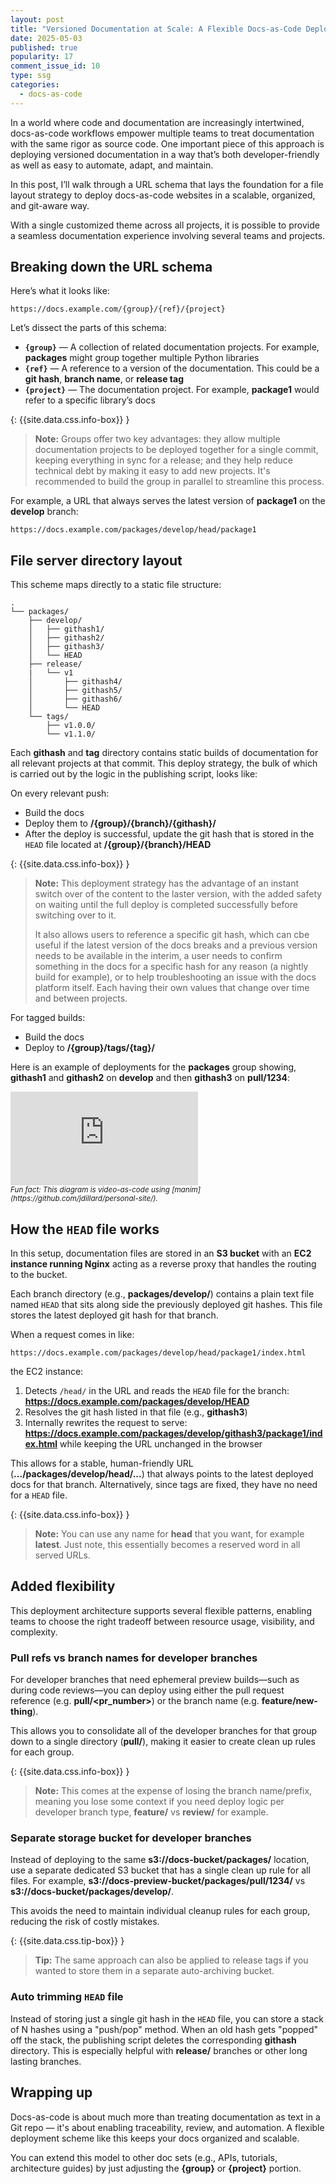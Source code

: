 ```yaml
---
layout: post
title: "Versioned Documentation at Scale: A Flexible Docs-as-Code Deploy Strategy"
date: 2025-05-03
published: true
popularity: 17
comment_issue_id: 10
type: ssg
categories:
  - docs-as-code
---
```


In a world where code and documentation are increasingly intertwined, docs-as-code workflows empower multiple teams to treat documentation with the same rigor as source code. One important piece of this approach is deploying versioned documentation in a way that’s both developer-friendly as well as easy to automate, adapt, and maintain.

In this post, I’ll walk through a URL schema that lays the foundation for a file layout strategy to deploy docs-as-code websites in a scalable, organized, and git-aware way.

With a single customized theme across all projects, it is possible to provide a seamless documentation experience involving several teams and projects.

## Breaking down the URL schema

Here’s what it looks like:

```
https://docs.example.com/{group}/{ref}/{project}
```

Let’s dissect the parts of this schema:

* **`{group}`** — A collection of related documentation projects. For example, **packages** might group together multiple Python libraries
* **`{ref}`** — A reference to a version of the documentation. This could be a **git hash**, **branch name**, or **release tag**
* **`{project}`** — The documentation project. For example, **package1** would refer to a specific library’s docs

{: {{site.data.css.info-box}} }
> **Note:** Groups offer two key advantages: they allow multiple documentation projects to be deployed together for a single commit, keeping everything in sync for a release; and they help reduce technical debt by making it easy to add new projects. It's recommended to build the group in parallel to streamline this process.

For example, a URL that always serves the latest version of **package1** on the **develop** branch:

```
https://docs.example.com/packages/develop/head/package1
```

## File server directory layout

This scheme maps directly to a static file structure:

```
.
└── packages/
    ├── develop/
    │   ├── githash1/
    │   ├── githash2/
    │   ├── githash3/
    │   └── HEAD
    ├── release/
    |   └── v1
    │       ├── githash4/
    │       ├── githash5/
    │       ├── githash6/
    │       └── HEAD
    └── tags/
        ├── v1.0.0/
        └── v1.1.0/
```

Each **githash** and **tag** directory contains static builds of documentation for all relevant projects at that commit. This deploy strategy, the bulk of which is carried out by the logic in the publishing script, looks like:

On every relevant push:

   * Build the docs
   * Deploy them to **/{group}/{branch}/{githash}/**
   * After the deploy is successful, update the git hash that is stored in the `HEAD` file located at **/{group}/{branch}/HEAD**

{: {{site.data.css.info-box}} }
> **Note:** This deployment strategy has the advantage of an instant switch over of the content to the laster version, with the added safety on waiting until the full deploy is completed successfully before switching over to it.
>
> It also allows users to reference a specific git hash, which can cbe useful if the latest version of the docs breaks and a previous version needs to be available in the interim, a user needs to confirm something in the docs for a specific hash for any reason (a nightly build for example), or to help troubleshooting an issue with the docs platform itself. Each having their own values that change over time and between projects.

For tagged builds:

   * Build the docs
   * Deploy to **/{group}/tags/{tag}/**
   
Here is an example of deployments for the **packages** group showing, **githash1** and **githash2** on **develop** and then **githash3** on **pull/1234**:

<div class="video oversized landscape mv2">
    <iframe src="https://player.vimeo.com/video/1083238093?badge=0&amp;autopause=0&amp;player_id=0&amp;app_id=58479" frameborder="0" allow="autoplay; fullscreen; picture-in-picture; clipboard-write; encrypted-media" title="Git Tree And Directory Tree Deploy Demo"></iframe>
</div><small><i style="margin-top: -15px;"> Fun fact: This diagram is video-as-code using [manim](https://github.com/jdillard/personal-site/).</i></small>

## How the `HEAD` file works

In this setup, documentation files are stored in an **S3 bucket** with an **EC2 instance running Nginx** acting as a reverse proxy that handles the routing to the bucket.

Each branch directory (e.g., **packages/develop/**) contains a plain text file named `HEAD` that sits along side the previously deployed git hashes. This file stores the latest deployed git hash for that branch.

When a request comes in like:

```
https://docs.example.com/packages/develop/head/package1/index.html
```

the EC2 instance:

1. Detects `/head/` in the URL and reads the `HEAD` file for the branch: **https://docs.example.com/packages/develop/HEAD**
2. Resolves the git hash listed in that file (e.g., **githash3**)
3. Internally rewrites the request to serve: **https://docs.example.com/packages/develop/githash3/package1/index.html** while keeping the URL unchanged in the browser

This allows for a stable, human-friendly URL (**.../packages/develop/head/...**) that always points to the latest deployed docs for that branch. Alternatively, since tags are fixed, they have no need for a `HEAD` file.

{: {{site.data.css.info-box}} }
> **Note:** You can use any name for **head** that you want, for example **latest**. Just note, this essentially becomes a reserved word in all served URLs.

## Added flexibility

This deployment architecture supports several flexible patterns, enabling teams to choose the right tradeoff between resource usage, visibility, and complexity.

### Pull refs vs branch names for developer branches

For developer branches that need ephemeral preview builds—such as during code reviews—you can deploy using either the pull request reference (e.g. **pull/\<pr_number>**) or the branch name (e.g. **feature/new-thing**).

This allows you to consolidate all of the developer branches for that group down to a single directory (**pull/**), making it easier to create clean up rules for each group.

{: {{site.data.css.info-box}} }
> **Note:** This comes at the expense of losing the branch name/prefix, meaning you lose some context if you need deploy logic per developer branch type, **feature/** vs **review/** for example.

### Separate storage bucket for developer branches

Instead of deploying to the same **s3://docs-bucket/packages/** location, use a separate dedicated S3 bucket that has a single clean up rule for all files. For example, **s3://docs-preview-bucket/packages/pull/1234/** vs **s3://docs-bucket/packages/develop/**.

This avoids the need to maintain individual cleanup rules for each group, reducing the risk of costly mistakes.

{: {{site.data.css.tip-box}} }
> **Tip:** The same approach can also be applied to release tags if you wanted to store them in a separate auto-archiving bucket.

### Auto trimming `HEAD` file

Instead of storing just a single git hash in the `HEAD` file, you can store a stack of N hashes using a "push/pop" method. When an old hash gets "popped" off the stack, the publishing script deletes the corresponding **githash** directory. This is especially helpful with **release/** branches or other long lasting branches.

## Wrapping up

Docs-as-code is about much more than treating documentation as text in a Git repo — it's about enabling traceability, review, and automation. A flexible deployment scheme like this keeps your docs organized and scalable.

You can extend this model to other doc sets (e.g., APIs, tutorials, architecture guides) by just adjusting the **{group}** or **{project}** portion.
